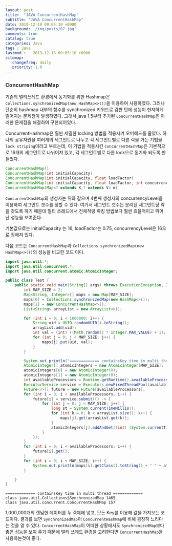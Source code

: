 ```yaml
---
layout: post
title:  "JAVA ConcurrentHashMap"
subtitle: "JAVA ConcurrentHashMap"
date: 2019-12-18 09:05:10 +0900
background: '/img/posts/07.jpg'
comments: true
catalog: true
categories: Java
tags : Java
lastmod :   2019-12-18 09:05:10 +0900
sitemap:
   changefreq: daily
   priority: 1.0
---
```



### ConcurrentHashMap

기존의 멀티쓰레드 환경에서 동기화를 위한 Hashmap은 `Collections.synchronizedMap(new HashMap<>())`을 이용하여 사용하였다.
그러나 단순히 hashmap 내부의 함수를 synchronized 키워드로 감싼 탓에 성능이 현저하게 떨어지는 문제점이 발생하였다. 그래서 java 1.5부터 추가된 `ConcurrentHashMap`은 이러한 문제점을 해결하여 구현되어있다.

ConcurrentHashmap은 훨씬 세밀한 locking 방법을 적용시켜 오버헤드를 줄였다. 하나의 공유자원을 여러개의 세그먼트로 나누고 각 세그먼트별로 다른 락을 거는 기법을`lock striping`이라고 부르는데, 이 기법을 적용시킨 `ConcurrentHashMap`은 기본적으로 16개의 세그먼트로 나뉘어져 있고, 각 세그먼트별로 다른 lock으로 동기화 되도록 만들었다. 

```java
ConcurrentHashMap()
ConcurrentHashMap(int initialCapacity)
ConcurrentHashMap(int initialCapacity, float loadFactor)
ConcurrentHashMap(int initialCapacity, float loadFactor, int concurrencyLevel)
ConcurrentHashMap(Map<? extends K,? extends V> m)
```

`ConcurrentHashMap`의 생성자는 위와 같으며 4번째 생성자의 concurrencyLevel을 이용하여 세그먼트 갯수를 정할 수 있다.
여기서 세그먼트 갯수는 분리된 세그먼트당 락을 갖도록 하기 때문데 멀티 쓰레드에서 전체적링 락킹 방법보다 훨씬 효율적이고 뛰어난 성능을 보여준다.

기본값으로는 initialCapacity 는 16, loadFactor는 0.75, concurrencyLevel은 16으로 정해져 있다. 

다음 코드는 `ConcurrentHashMap`과  `Collections.synchronizedMap(new HashMap<>())`의 성능을 비교한 코드 이다.

```java
import java.util.*;
import java.util.concurrent.*;
import java.util.concurrent.atomic.AtomicInteger;

public class Test {
    public static void main(String[] args) throws ExecutionException, InterruptedException {
        int MAP_SIZE = 2;
        Map<String, Integer>[] maps = new Map[MAP_SIZE];
        maps[0] = Collections.synchronizedMap(new HashMap<>());
        maps[1] = new ConcurrentHashMap<>();
        List<String> arrayList = new ArrayList<>();

        for (int i = 0; i < 1000000; i++) {
            String uid = UUID.randomUUID().toString();
            arrayList.add(uid);
            int val = (int) ((Math.random() * Integer.MAX_VALUE) + 1);
            for (int j = 0; j < MAP_SIZE; j++) {
                maps[j].put(uid, val);
            }
        }

        System.out.println("============= containsKey time in multi thread =============");
        AtomicInteger[] atomicIntegers = new AtomicInteger[MAP_SIZE];
        atomicIntegers[0] = new AtomicInteger(0);
        atomicIntegers[1] = new AtomicInteger(0);
        int availableProcessors = Runtime.getRuntime().availableProcessors();
        ExecutorService service = Executors.newFixedThreadPool(availableProcessors);
        Future<?>[] future = new Future[availableProcessors];
        for (int i = 0; i < availableProcessors; i++) {
            future[i] = service.submit(() -> {
                for (int j = 0; j < MAP_SIZE; j++) {
                    long st = System.currentTimeMillis();
                    for (int k = 0; k < arrayList.size(); k++) {
                        maps[j].get(arrayList.get(k));
                    }
                    atomicIntegers[j].addAndGet((int) (System.currentTimeMillis() - st));
                }
            });
        }
        for (int i = 0; i < availableProcessors; i++) {
            future[i].get();
        }
        for (int i = 0; i < MAP_SIZE; i++) {
            System.out.println(maps[i].getClass().toString() + " " + atomicIntegers[i].get() / availableProcessors);
        }

    }
}

```

```result
============= containsKey time in multi thread =============
class java.util.Collections$SynchronizedMap 1465
class java.util.concurrent.ConcurrentHashMap 157
```

1,000,000개의 랜덤한 데이터를 두 객체에 넣고, 모든 Key를 이용해 값을 가져오는 코드이다. 결과를 보면 `SynchronizedMap`이 `ConcurrentHashMap`에 비해 굉장히 느리다는 것을 알 수 있다.
`ConcurrentHashMap`이 어떠한 상황에서도  `SynchronizedMap`보다 좋은 성능을 보여 주기 때문에 멀티 쓰레드 환경을 고려한다면 `ConcurrentHashMap`을 사용하는것이 좋다.

